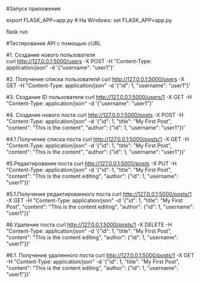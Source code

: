#Запуск приложения

export FLASK_APP=app.py     # На Windows: set FLASK_APP=app.py

flask run



#Тестирование API с помощью cURL

#1. Создание нового пользователя  
curl http://127.0.0.1:5000/users -X POST -H "Content-Type: application/json" -d '{"username": "user1"}'


#2. Получение списка пользователй
curl http://127.0.0.1:5000/users -X GET -H "Content-Type: application/json" -d '{"id": 1, "username": "user1"}'


#3. Создание ID пользователя 
curl http://127.0.0.1:5000/users/1 -X GET -H "Content-Type: application/json" -d '{"username": "user1"}'


#4. Создание нового поста
curl http://127.0.0.1:5000/posts -X POST -H "Content-Type: application/json" -d '{"id": 1, "title": "My First Post", "content": "This is the content", "author": {"id": 1, "username": "user1"}}'

#4.1.Получение списка поста
curl http://127.0.0.1:5000/posts/1 -X GET -H "Content-Type: application/json" -d '{"id": 1, "title": "My First Post", "content": "This is the content", "author": {"id": 1, "username": "user1"}}'


#5.Редактирование поста
curl http://127.0.0.1:5000/posts -X PUT -H "Content-Type: application/json" -d '{"id": 1, "title": "My First Post", "content": "This is the content editing", "author": {"id": 1, "username": "user1"}}'

#5.1.Получение редактированного поста
curl http://127.0.0.1:5000/posts/1 -X GET -H "Content-Type: application/json" -d '{"id": 1, "title": "My First Post", "content": "This is the content editing", "author": {"id": 1, "username": "user1"}}'


#6.Удаление поста
curl http://127.0.0.1:5000/posts/1 -X DELETE -H "Content-Type: application/json" -d '{"id": 1, "title": "My First Post", "content": "This is the content editing", "author": {"id": 1, "username": "user1"}}'

#6.1. Получение удаленного поста
curl http://127.0.0.1:5000/posts/1 -X GET -H "Content-Type: application/json" -d '{"id": 1, "title": "My First Post", "content": "This is the content editing", "author": {"id": 1, "username": "user1"}}'
